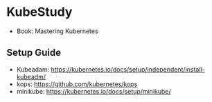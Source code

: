 # KubeStudy
- Book: Mastering Kubernetes

## Setup Guide
- Kubeadam: https://kubernetes.io/docs/setup/independent/install-kubeadm/
- kops: https://github.com/kubernetes/kops
- minikube: https://kubernetes.io/docs/setup/minikube/
